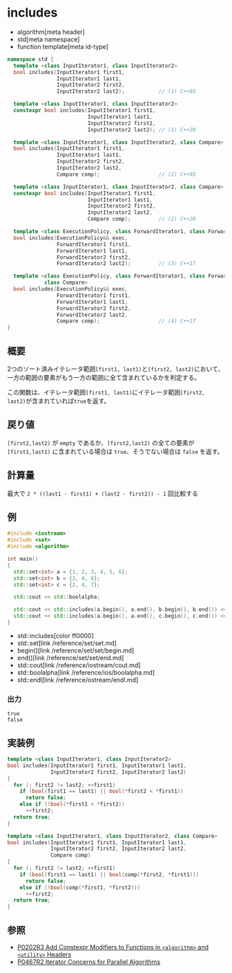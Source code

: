 # includes
* algorithm[meta header]
* std[meta namespace]
* function template[meta id-type]

```cpp
namespace std {
  template <class InputIterator1, class InputIterator2>
  bool includes(InputIterator1 first1,
                InputIterator1 last1,
                InputIterator2 first2,
                InputIterator2 last2);           // (1) C++03

  template <class InputIterator1, class InputIterator2>
  constexpr bool includes(InputIterator1 first1,
                          InputIterator1 last1,
                          InputIterator2 first2,
                          InputIterator2 last2); // (1) C++20

  template <class InputIterator1, class InputIterator2, class Compare>
  bool includes(InputIterator1 first1,
                InputIterator1 last1,
                InputIterator2 first2,
                InputIterator2 last2,
                Compare comp);                   // (2) C++03

  template <class InputIterator1, class InputIterator2, class Compare>
  constexpr bool includes(InputIterator1 first1,
                          InputIterator1 last1,
                          InputIterator2 first2,
                          InputIterator2 last2,
                          Compare comp);         // (2) C++20

  template <class ExecutionPolicy, class ForwardIterator1, class ForwardIterator2>
  bool includes(ExecutionPolicy&& exec,
                ForwardIterator1 first1,
                ForwardIterator1 last1,
                ForwardIterator2 first2,
                ForwardIterator2 last2);         // (3) C++17

  template <class ExecutionPolicy, class ForwardIterator1, class ForwardIterator2,
            class Compare>
  bool includes(ExecutionPolicy&& exec,
                ForwardIterator1 first1,
                ForwardIterator1 last1,
                ForwardIterator2 first2,
                ForwardIterator2 last2,
                Compare comp);                   // (4) C++17
}
```

## 概要
2つのソート済みイテレータ範囲`[first1, last1)`と`[first2, last2)`において、一方の範囲の要素がもう一方の範囲に全て含まれているかを判定する。

この関数は、イテレータ範囲`[first1, last1)`にイテレータ範囲`[first2, last2)`が含まれていれば`true`を返す。


## 戻り値
`[first2,last2)` が `empty` であるか、`[first2,last2)` の全ての要素が `[first1,last1)` に含まれている場合は `true`、そうでない場合は `false` を返す。


## 計算量
最大で `2 * ((last1 - first1) + (last2 - first2)) - 1` 回比較する


## 例
```cpp example
#include <iostream>
#include <set>
#include <algorithm>

int main()
{
  std::set<int> a = {1, 2, 3, 4, 5, 6};
  std::set<int> b = {2, 4, 6};
  std::set<int> c = {2, 4, 7};

  std::cout << std::boolalpha;

  std::cout << std::includes(a.begin(), a.end(), b.begin(), b.end()) << std::endl;
  std::cout << std::includes(a.begin(), a.end(), c.begin(), c.end()) << std::endl;
}
```
* std::includes[color ff0000]
* std::set[link /reference/set/set.md]
* begin()[link /reference/set/set/begin.md]
* end()[link /reference/set/set/end.md]
* std::cout[link /reference/iostream/cout.md]
* std::boolalpha[link /reference/ios/boolalpha.md]
* std::endl[link /reference/ostream/endl.md]

### 出力
```
true
false
```


## 実装例
```cpp
template <class InputIterator1, class InputIterator2>
bool includes(InputIterator1 first1, InputIterator1 last1,
              InputIterator2 first2, InputIterator2 last2)
{
  for (; first2 != last2; ++first1)
    if (bool(first1 == last1) || bool(*first2 < *first1))
      return false;
    else if (!bool(*first1 < *first2))
      ++first2;
  return true;
}

template <class InputIterator1, class InputIterator2, class Compare>
bool includes(InputIterator1 first1, InputIterator1 last1,
              InputIterator2 first2, InputIterator2 last2,
              Compare comp)
{
  for (; first2 != last2; ++first1)
    if (bool(first1 == last1) || bool(comp(*first2, *first1)))
      return false;
    else if (!bool(comp(*first1, *first2)))
      ++first2;
  return true;
}
```


## 参照
- [P0202R3 Add Constexpr Modifiers to Functions in `<algorithm>` and `<utility>` Headers](http://www.open-std.org/jtc1/sc22/wg21/docs/papers/2017/p0202r3.html)
- [P0467R2 Iterator Concerns for Parallel Algorithms](http://www.open-std.org/jtc1/sc22/wg21/docs/papers/2017/p0467r2.html)
